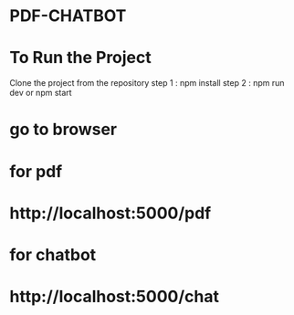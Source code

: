 # PDF-CHATBOT

# To Run the Project
 Clone the project from the repository
 step 1 : npm install
 step 2 : npm run dev or npm start
# go to browser
# for pdf
# http://localhost:5000/pdf

# for chatbot
# http://localhost:5000/chat
